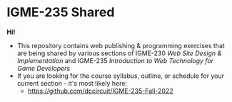 # IGME-235 Shared

**Hi!**

- This repository contains web publishing & programming exercises that are being shared by various sections of IGME-230 *Web Site Design & Implementation* and IGME-235 *Introduction to Web Technology for Game Developers*
- If you are looking for the course syllabus, outline, or schedule for your current section - it's most likely here:
  - https://github.com/dccircuit/IGME-235-Fall-2022
